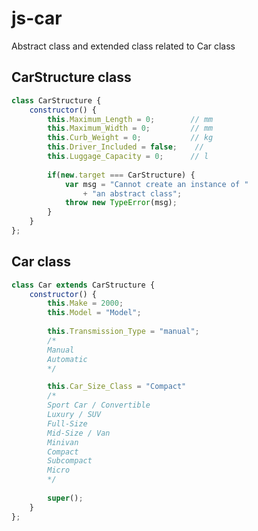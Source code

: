 # js-car
Abstract class and extended class related to Car class

## CarStructure class
```javascript
class CarStructure {
	constructor() {
		this.Maximum_Length = 0;        // mm
		this.Maximum_Width = 0;         // mm
		this.Curb_Weight = 0;           // kg
		this.Driver_Included = false;    // 
		this.Luggage_Capacity = 0;      // l
		
		if(new.target === CarStructure) {
			var msg = "Cannot create an instance of "
				+ "an abstract class";
			throw new TypeError(msg);
		}
	}
};
```

## Car class

```javascript
class Car extends CarStructure {
	constructor() {
		this.Make = 2000;
		this.Model = "Model";
		
		this.Transmission_Type = "manual";
		/*
		Manual
		Automatic
		*/

		this.Car_Size_Class = "Compact"
		/*
		Sport Car / Convertible
		Luxury / SUV
		Full-Size
		Mid-Size / Van
		Minivan
		Compact
		Subcompact
		Micro
		*/
				
		super();
	}
};
```
